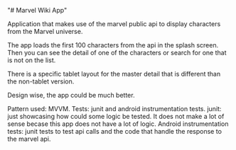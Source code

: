 "# Marvel Wiki App" 

Application that makes use of the marvel public api to display characters from the Marvel universe.

The app loads the first 100 characters from the api in the splash screen. Then you can see the detail
of one of the characters or search for one that is not on the list.

There is a specific tablet layout for the master detail that is different than the non-tablet version.

Design wise, the app could be much better.

Pattern used: MVVM.
Tests: junit and android instrumentation tests.
    junit: just showcasing how could some logic be tested. It does not make a lot of sense becase this
app does not have a lot of logic.
    Android instrumentation tests: junit tests to test api calls and the code that handle the response 
to the marvel api.